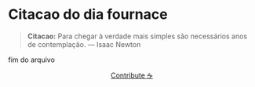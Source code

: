 # Citacao do dia fournace

> **Citacao:** Para chegar à verdade mais simples são necessários anos de contemplação. — Isaac Newton

fim do arquivo

<watermark-footer>
<p align="center">
  <a href="https://github.com/ruisuan/ruisuan/blob/main/contribute.md">Contribute ☕</a>
</p>
</watermark-footer>

